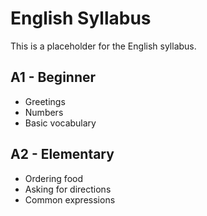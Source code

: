 # English Syllabus

This is a placeholder for the English syllabus.

## A1 - Beginner

- Greetings
- Numbers
- Basic vocabulary

## A2 - Elementary

- Ordering food
- Asking for directions
- Common expressions

